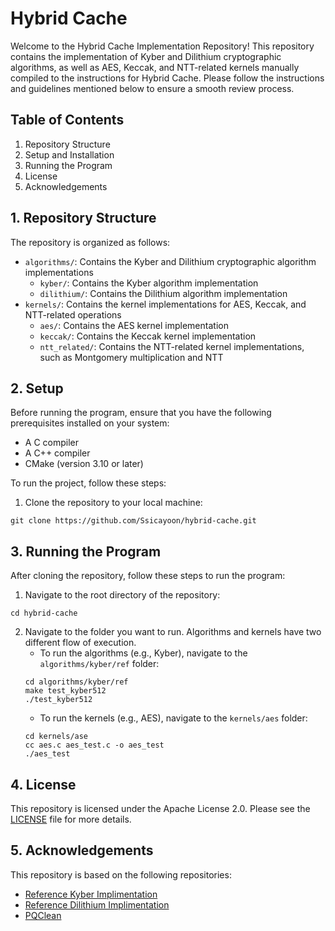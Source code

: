 # Hybrid Cache

Welcome to the Hybrid Cache Implementation Repository! This repository contains the implementation of Kyber and Dilithium cryptographic algorithms, as well as AES, Keccak, and NTT-related kernels manually compiled to the instructions for Hybrid Cache. Please follow the instructions and guidelines mentioned below to ensure a smooth review process.

## Table of Contents

1. Repository Structure
2. Setup and Installation
3. Running the Program
4. License
5. Acknowledgements

## 1. Repository Structure

The repository is organized as follows:

- `algorithms/`: Contains the Kyber and Dilithium cryptographic algorithm implementations
    - `kyber/`: Contains the Kyber algorithm implementation
    - `dilithium/`: Contains the Dilithium algorithm implementation
- `kernels/`: Contains the kernel implementations for AES, Keccak, and NTT-related operations
    - `aes/`: Contains the AES kernel implementation
    - `keccak/`: Contains the Keccak kernel implementation
    - `ntt_related/`: Contains the NTT-related kernel implementations, such as Montgomery multiplication and NTT

## 2. Setup

Before running the program, ensure that you have the following prerequisites installed on your system:

- A C compiler
- A C++ compiler
- CMake (version 3.10 or later)

To run the project, follow these steps:

1. Clone the repository to your local machine:
```
git clone https://github.com/Ssicayoon/hybrid-cache.git
```

## 3. Running the Program

After cloning the repository, follow these steps to run the program:

1. Navigate to the root directory of the repository:
```
cd hybrid-cache
```

2. Navigate to the folder you want to run. Algorithms and kernels have two different flow of execution. 
    - To run the algorithms (e.g., Kyber), navigate to the `algorithms/kyber/ref` folder:
    ```
    cd algorithms/kyber/ref
    make test_kyber512
    ./test_kyber512
    ```
    - To run the kernels (e.g., AES), navigate to the `kernels/aes` folder:
    ```
    cd kernels/ase
    cc aes.c aes_test.c -o aes_test
    ./aes_test
    ```

## 4. License
This repository is licensed under the Apache License 2.0. Please see the [LICENSE](https://www.apache.org/licenses/LICENSE-2.0) file for more details.

## 5. Acknowledgements
This repository is based on the following repositories:
- [Reference Kyber Implimentation](https://github.com/pq-crystals/kyber)
- [Reference Dilithium Implimentation](https://github.com/pq-crystals/dilithium)
- [PQClean](https://github.com/PQClean/PQClean)

